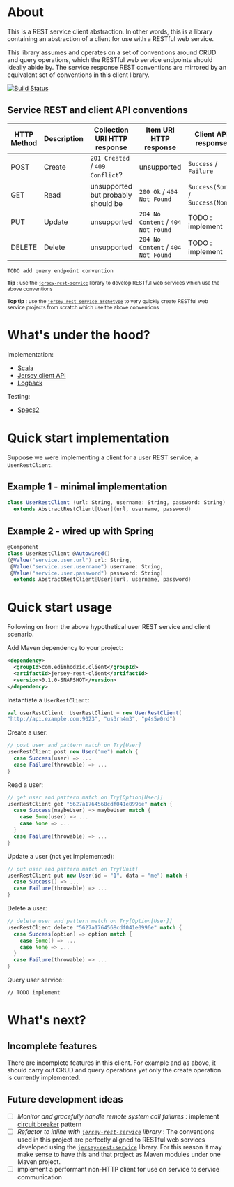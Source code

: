 # About

This is a REST service client abstraction. In other words, this is a library containing an abstraction of a client for use with a RESTful web service.

This library assumes and operates on a set of conventions around CRUD and query operations, which the RESTful web service endpoints should ideally abide by. The service response REST conventions are mirrored by an equivalent set of conventions in this client library.

[![Build Status](https://travis-ci.org/edinhodzic/jersey-rest-client.svg?branch=master)](https://travis-ci.org/edinhodzic/jersey-rest-client)

## Service REST and client API conventions

| HTTP Method | Description | Collection URI HTTP response       | Item URI HTTP response             | Client API response               |
|-------------|-------------|------------------------------------|------------------------------------|-----------------------------------|
| POST        | Create      | `201 Created` / `409 Conflict`?    | unsupported                        | `Success` / `Failure`             |
| GET         | Read        | unsupported but probably should be | `200 Ok` / `404 Not Found`         | `Success(Some)` / `Success(None)` |
| PUT         | Update      | unsupported                        | `204 No Content` / `404 Not Found` | TODO : implement                  |
| DELETE      | Delete      | unsupported                        | `204 No Content` / `404 Not Found` | TODO : implement                  |

    TODO add query endpoint convention

<sup>**Tip** : use the [`jersey-rest-service`](https://github.com/edinhodzic/jersey-rest-service) library to develop RESTful web services which use the above conventions</sup>

<sup>**Top tip** : use the [`jersey-rest-service-archetype`](https://github.com/edinhodzic/jersey-rest-service-archetype) to very quickly create RESTful web service projects from scratch which use the above conventions</sup>

# What's under the hood?

Implementation:

- [Scala](http://www.scala-lang.org/)
- [Jersey client API](https://jersey.java.net/documentation/latest/client.html)
- [Logback](http://logback.qos.ch/)

Testing:

- [Specs2](https://etorreborre.github.io/specs2/)

# Quick start implementation

Suppose we were implementing a client for a user REST service; a `UserRestClient`.

## Example 1 - minimal implementation
```scala
class UserRestClient (url: String, username: String, password: String)
  extends AbstractRestClient[User](url, username, password)
```
## Example 2 - wired up with Spring
```scala
@Component
class UserRestClient @Autowired()
(@Value("service.user.url") url: String,
 @Value("service.user.username") username: String,
 @Value("service.user.password") password: String)
  extends AbstractRestClient[User](url, username, password)
```
# Quick start usage

Following on from the above hypothetical user REST service and client scenario.

Add Maven dependency to your project:
```xml
<dependency>
  <groupId>com.edinhodzic.client</groupId>
  <artifactId>jersey-rest-client</artifactId>
  <version>0.1.0-SNAPSHOT</version>
</dependency>
```
Instantiate a `UserRestClient`:
```scala
val userRestClient: UserRestClient = new UserRestClient(
"http://api.example.com:9023", "us3rn4m3", "p4s5w0rd")
```
Create a user:
```scala
// post user and pattern match on Try[User]
userRestClient post new User("me") match {
  case Success(user) => ...
  case Failure(throwable) => ...
}
```
Read a user:
```scala
// get user and pattern match on Try[Option[User]]
userRestClient get "5627a1764568cdf041e0996e" match {
  case Success(maybeUser) => maybeUser match {
    case Some(user) => ...
    case None => ...
  }
  case Failure(throwable) => ...
}
```
Update a user (not yet implemented):
```scala
// put user and pattern match on Try[Unit]
userRestClient put new User(id = "1", data = "me") match {
  case Success() => ...
  case Failure(throwable) => ...
}
```
Delete a user:
```scala
// delete user and pattern match on Try[Option[User]]
userRestClient delete "5627a1764568cdf041e0996e" match {
  case Success(option) => option match {
    case Some() => ...
    case None => ...
  }
  case Failure(throwable) => ...
}
```
Query user service:

    // TODO implement
    
# What's next?

## Incomplete features

There are incomplete features in this client. For example and as above, it should carry out CRUD and query operations yet only the create operation is currently implemented.

## Future development ideas

- [ ] _Monitor and gracefully handle remote system call failures_ : implement [circuit breaker](http://martinfowler.com/bliki/CircuitBreaker.html) pattern
- [ ] _Refactor to inline with [`jersey-rest-service`](https://github.com/edinhodzic/jersey-rest-service) library_ : The conventions used in this project are perfectly aligned to RESTful web services developed using the [`jersey-rest-service`](https://github.com/edinhodzic/jersey-rest-service) library. For this reason it may make sense to have this and that project as Maven modules under one Maven project.
- [ ] implement a performant non-HTTP client for use on service to service communication